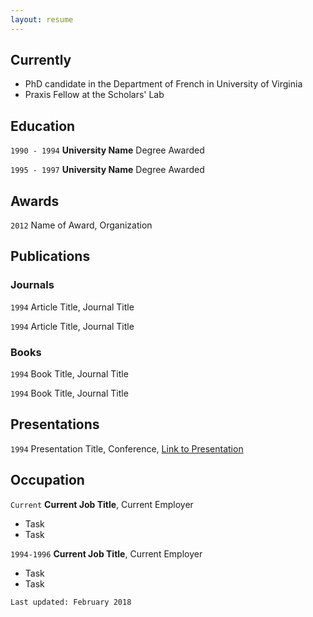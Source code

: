 ```yaml
---
layout: resume
---
```

## Currently

- PhD candidate in the Department of French in University of Virginia
- Praxis Fellow at the Scholars' Lab

## Education

`1990 - 1994`
__University Name__
Degree Awarded

`1995 - 1997`
__University Name__
Degree Awarded

## Awards

`2012`
Name of Award, Organization

## Publications

<!-- A list is also available [online](http://scholar.google.co.uk/citations?user=LTOTl0YAAAAJ) -->

### Journals

`1994`
Article Title, Journal Title

`1994`
Article Title, Journal Title

### Books

`1994`
Book Title, Journal Title

`1994`
Book Title, Journal Title


## Presentations

`1994`
Presentation Title, Conference, <a href="http://MyWebsite.tld/presentation1">Link to Presentation</a>


## Occupation

`Current`
__Current Job Title__, Current Employer

- Task
- Task

`1994-1996`
__Current Job Title__, Current Employer

- Task
- Task



<!-- ### Footer -->

`Last updated: February 2018`
